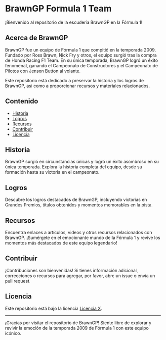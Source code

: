 # BrawnGP Formula 1 Team

¡Bienvenido al repositorio de la escudería BrawnGP en la Fórmula 1!

## Acerca de BrawnGP

BrawnGP fue un equipo de Fórmula 1 que compitió en la temporada 2009. Fundado por Ross Brawn, Nick Fry y otros, el equipo surgió tras la compra de Honda Racing F1 Team. En su única temporada, BrawnGP logró un éxito fenomenal, ganando el Campeonato de Constructores y el Campeonato de Pilotos con Jenson Button al volante.

Este repositorio está dedicado a preservar la historia y los logros de BrawnGP, así como a proporcionar recursos y materiales relacionados.

## Contenido

- [Historia](#historia)
- [Logros](#logros)
- [Recursos](#recursos)
- [Contribuir](#contribuir)
- [Licencia](#licencia)

## Historia

BrawnGP surgió en circunstancias únicas y logró un éxito asombroso en su única temporada. Explora la historia completa del equipo, desde su formación hasta su victoria en el campeonato.

## Logros

Descubre los logros destacados de BrawnGP, incluyendo victorias en Grandes Premios, títulos obtenidos y momentos memorables en la pista.

## Recursos

Encuentra enlaces a artículos, videos y otros recursos relacionados con BrawnGP. ¡Sumérgete en el emocionante mundo de la Fórmula 1 y revive los momentos más destacados de este equipo legendario!

## Contribuir

¡Contribuciones son bienvenidas! Si tienes información adicional, correcciones o recursos para agregar, por favor, abre un issue o envía un pull request.

## Licencia

Este repositorio está bajo la licencia [Licencia X](#).

---

¡Gracias por visitar el repositorio de BrawnGP! Siente libre de explorar y revivir la emoción de la temporada 2009 de Fórmula 1 con este equipo icónico.
